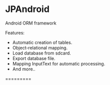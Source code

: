 JPAndroid
=========

Android ORM framework

Features:

* Automatic creation of tables.
* Object-relational mapping.
* Load database from sdcard.
* Export database file.
* Mapping InputText for automatic processing.
* And more..

=========
